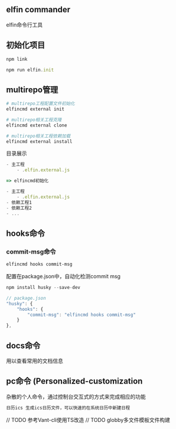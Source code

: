 ## elfin commander

elfin命令行工具
## 初始化项目
```js
npm link

npm run elfin.init
```

## multirepo管理
```bash
# multirepo工程配置文件初始化
elfincmd external init

# multirepo相关工程克隆
elfincmd external clone

# multirepo相关工程依赖加载
elfincmd external install
```

目录展示
```js
- 主工程
    - .elfin.external.js

=> elfincmd初始化

- 主工程
    - .elfin.external.js
- 依赖工程1
- 依赖工程2
- ...
```

## hooks命令

### commit-msg命令
```bash
elfincmd hooks commit-msg
```
配置在package.json中，自动化检测commit msg
```js
npm install husky --save-dev

// package.json
"husky": {
    "hooks": {
        "commit-msg": "elfincmd hooks commit-msg"
    }
},
```

## docs命令
用以查看常用的文档信息

## pc命令 (Personalized-customization
杂散的个人命令，通过控制台交互式的方式来完成相应的功能

```bash
日历ics 生成ics日历文件，可以快速的在系统日历中新建日程 
```


// TODO 参考Vant-cli使用TS改造
// TODO globby多文件模板文件构建